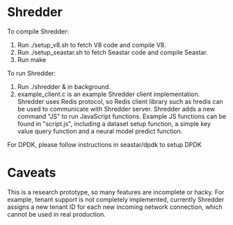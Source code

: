 # Shredder
To compile Shredder:
1. Run ./setup_v8.sh to fetch V8 code and compile V8.
2. Run ./setup_seastar.sh to fetch Seastar code and compile Seastar.
3. Run make

To run Shredder:
1. Run ./shredder & in background.
2. example_client.c is an example Shredder client implementation. 
   Shredder uses Redis protocol, so Redis client library such as hredis can be used to communicate with Shredder server.
   Shredder adds a new command "JS" to run JavaScript functions. Example JS functions can be found in "script.js", including a dataset setup function, a simple key value query function and a neural model predict function.

For DPDK, please follow instructions in seastar/dpdk to setup DPDK

# Caveats

This is a research prototype, so many features are incomplete or hacky.
For example, tenant support is not completely implemented, currently Shredder assigns a new tenant ID for each new incoming network connection, which cannot be used in real production.

